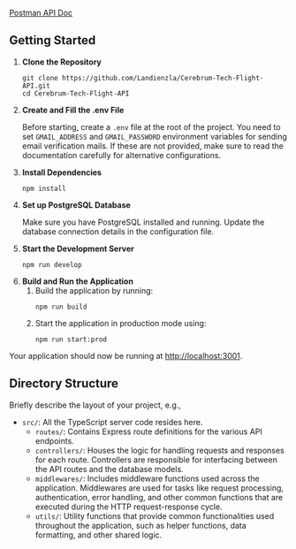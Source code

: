 
<a href="https://gold-comet-617949.postman.co/workspace/New-Team-Workspace~9b917001-f3d0-4d87-ba49-ab46725cb4dd/api/d414dfc7-ff51-4966-8653-dd368b65e48b?action=share&creator=17655551" target="_blank">Postman API Doc</a>

<h2>Getting Started</h2>
<ol>
    <li><strong>Clone the Repository</strong>
        <pre><code>git clone https://github.com/Landienzla/Cerebrum-Tech-Flight-API.git
cd Cerebrum-Tech-Flight-API</code></pre>
    </li>
     <li><strong>Create and Fill the .env File</strong>
        <p>Before starting, create a <code>.env</code> file at the root of the project. You need to set <code>GMAIL_ADDRESS</code> and <code>GMAIL_PASSWORD</code> environment variables for sending email verification mails. If these are not provided, make sure to read the documentation carefully for alternative configurations.</p>
    </li>
    <li><strong>Install Dependencies</strong>
        <pre><code>npm install</code></pre>
    </li>
    <li><strong>Set up PostgreSQL Database</strong>
        <p>Make sure you have PostgreSQL installed and running. Update the database connection details in the configuration file.</p>
    </li>
    <li><strong>Start the Development Server</strong>
        <pre><code>npm run develop</code></pre>
    <li><strong>Build and Run the Application</strong>
    <ol>
        <li>Build the application by running:
            <pre><code>npm run build</code></pre>
        </li>
        <li>Start the application in production mode using:
            <pre><code>npm run start:prod</code></pre>
        </li>
    </ol>
</li>

</ol>

<p>Your application should now be running at <a href="http://localhost:3001">http://localhost:3001</a>.</p>

<h2>Directory Structure</h2>
<p>Briefly describe the layout of your project, e.g.,</p>
<ul>
    <li><code>src/</code>: All the TypeScript server code resides here.
        <ul>
            <li><code>routes/</code>: Contains Express route definitions for the various API endpoints.</li>
            <li><code>controllers/</code>: Houses the logic for handling requests and responses for each route. Controllers are responsible for interfacing between the API routes and the database models.</li>
            <li><code>middlewares/</code>: Includes middleware functions used across the application. Middlewares are used for tasks like request processing, authentication, error handling, and other common functions that are executed during the HTTP request-response cycle.</li>
            <li><code>utils/</code>: Utility functions that provide common functionalities used throughout the application, such as helper functions, data formatting, and other shared logic.</li>
        </ul>
    </li>
</ul>
